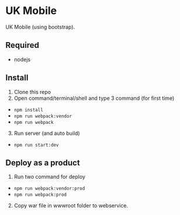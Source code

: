 # UK Mobile
UK Mobile (using bootstrap).

## Required
- nodejs
## Install
1. Clone this repo
2. Open command/terminal/shell and type 3 command (for first time)
  - ```npm install```
  - ```npm run webpack:vendor```
  - ```npm run webpack```
3. Run server (and auto build)
  - ```npm run start:dev```
## Deploy as a product
1. Run two command for deploy
  - ```npm run webpack:vendor:prod```
  - ```npm run webpack:prod```
2. Copy war file in wwwroot folder to webservice.
